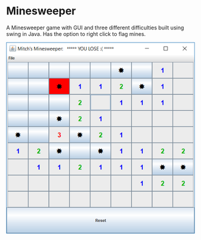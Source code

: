 # Minesweeper
A Minesweeper game with GUI and three different difficulties built using swing in Java.
Has the option to right click to flag mines.

![Minesweeper](https://github.com/MitchellAW/MitchellAW.github.io/blob/master/images/minesweeper.png)

